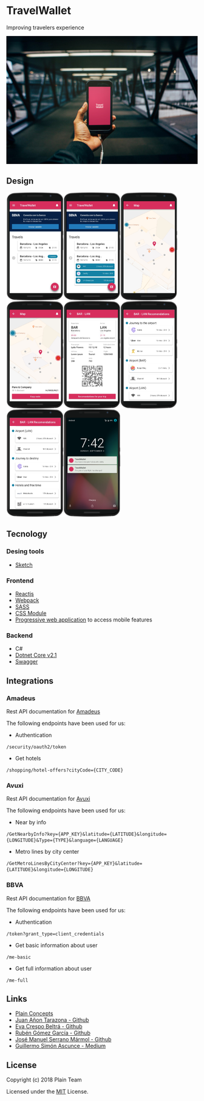 # TravelWallet

Improving travelers experience

![](./images-readme/travelwallet.jpg)

## Design

<img src="./images-readme/travelwallet1.png" align="left" width="150" />
<img src="./images-readme/travelwallet2.png" align="left" width="150" />
<img src="./images-readme/travelwallet3.png" align="left" width="150" />
<img src="./images-readme/travelwallet3_2.png" align="left" width="150" />
<img src="./images-readme/travelwallet4.png" align="left" width="150" />
<img src="./images-readme/travelwallet5.png" align="left" width="150" />
<img src="./images-readme/travelwallet6.png" align="left" width="150" />
<img src="./images-readme/travelwallet7.png" width="150" />

## Tecnology

### Desing tools
* [Sketch](https://www.sketchapp.com/)

### Frontend
* [Reactjs](https://reactjs.org/)
* [Webpack](https://webpack.js.org/)
* [SASS](https://sass-lang.com/)
* [CSS Module](https://github.com/css-modules/css-modules)
* [Progressive web application](https://developers.google.com/web/fundamentals/) to access mobile features

### Backend
* C#
* [Dotnet Core v2.1](https://www.microsoft.com/net/learn/dotnet/hello-world-tutorial)
* [Swagger]()

## Integrations
### Amadeus
Rest API documentation for [Amadeus](https://github.com/amadeus4dev/hackathon-starter)

The following endpoints have been used for us:
* Authentication
```
/security/oauth2/token
```
* Get hotels
```
/shopping/hotel-offers?cityCode={CITY_CODE}
```

### Avuxi
Rest API documentation for [Avuxi](https://data.avuxiapis.com/)

The following endpoints have been used for us:
* Near by info
```
/GetNearbyInfo?key={APP_KEY}&latitude={LATITUDE}&longitude={LONGITUDE}&Type={TYPE}&language={LANGUAGE}
```
* Metro lines by city center
```
/GetMetroLinesByCityCenter?key={APP_KEY}&latitude={LATITUDE}&longitude={LONGITUDE}
```

### BBVA
Rest API documentation for [BBVA](https://www.bbvaapimarket.com/)

The following endpoints have been used for us:
* Authentication
```
/token?grant_type=client_credentials
```
* Get basic information about user
```
/me-basic
```

* Get full information about user
```
/me-full
```

## Links
* [Plain Concepts](https://www.plainconcepts.com/)
* [Juan Añon Tarazona - Github](https://github.com/juananon)
* [Eva Crespo Beltrá - Github](https://github.com/evacrespob)
* [Rubén Gómez García - Github](https://github.com/Barrankus)
* [José Manuel Serrano Mármol - Github](https://github.com/jmserrano-dev)
* [Guillermo Simón Ascunce - Medium](https://medium.com/zimonpicon)

## License

Copyright (c) 2018 Plain Team

Licensed under the [MIT](LICENSE) License.